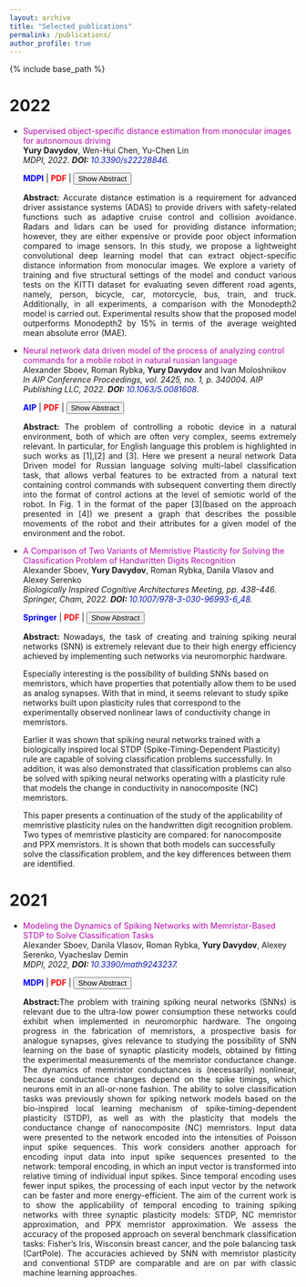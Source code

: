 ```yaml
---
layout: archive
title: "Selected publications"
permalink: /publications/
author_profile: true
---
```

{% include base_path %}

<ul style="list-style-type:circle;"></ul>

<h1 class="year">2022</h1> 

 <ul>
     <li><a href="https://www.mdpi.com/1424-8220/22/22/8846" style="color: #B509AC; text-decoration:none;" target="\_blank">Supervised object-specific distance estimation from monocular images for autonomous driving</a>
<br><strong>Yury Davydov</strong>, Wen-Hui Chen, Yu-Chen Lin<br><em>MDPI, 2022. <b> DOI: </b><a href="https://www.mdpi.com/1424-8220/22/22/8846" style="color: #091AB5; text-decoration:none;" target="\_blank">10.3390/s22228846</a>.</em></li>


<p><i class="fas fa-globe" style="color:Blue"></i> <a href="https://www.mdpi.com/1424-8220/22/22/8846" style="color: blue; text-decoration:none;" target="\_blank"><strong>MDPI</strong></a> | <i class="fas fa-file-pdf" style="color:red"></i> <a href="https://www.mdpi.com/1424-8220/22/22/8846/pdf" style="color: red; text-decoration:none;" target="\_blank"><strong>PDF</strong></a> | <button onclick="myFunction()" id="myBtn">Show Abstract</button></p>
 
<style>
#more {display: none;}
</style> 
 
<span id="dots"></span><span id="more">


<p align="justify"><b>Abstract:</b> Accurate distance estimation is a requirement for advanced driver assistance systems (ADAS) to provide drivers with safety-related functions such as adaptive cruise control and collision avoidance. Radars and lidars can be used for providing distance information; however, they are either expensive or provide poor object information compared to image sensors. In this study, we propose a lightweight convolutional deep learning model that can extract object-specific distance information from monocular images. We explore a variety of training and five structural settings of the model and conduct various tests on the KITTI dataset for evaluating seven different road agents, namely, person, bicycle, car, motorcycle, bus, train, and truck. Additionally, in all experiments, a comparison with the Monodepth2 model is carried out. Experimental results show that the proposed model outperforms Monodepth2 by 15% in terms of the average weighted mean absolute error (MAE).</p></span></ul>


<script>
function myFunction() {
  var dots = document.getElementById("dots");
  var moreText = document.getElementById("more");
  var btnText = document.getElementById("myBtn");

  if (dots.style.display === "none") {
    dots.style.display = "inline";
    btnText.innerHTML = "Show Abstarct"; 
    moreText.style.display = "none";
  } else {
    dots.style.display = "none";
    btnText.innerHTML = "Hide Abstarct"; 
    moreText.style.display = "inline";
  }
}
</script>

 <ul>
     <li><a href="https://aip.scitation.org/doi/abs/10.1063/5.0081608?journalCode=apc" style="color: #B509AC; text-decoration:none;" target="\_blank">Neural network data driven model of the process of analyzing control commands for a mobile robot in natural russian language</a>
<br>Alexander Sboev, Roman Rybka, <strong>Yury Davydov</strong> and Ivan Moloshnikov<br><em>In AIP Conference Proceedings, vol. 2425, no. 1, p. 340004. AIP Publishing LLC, 2022. <b> DOI: </b><a href="https://doi.org/10.1063/5.0081608" style="color: #091AB5; text-decoration:none;" target="\_blank">10.1063/5.0081608</a>.</em></li>


<p><i class="fas fa-globe" style="color:Blue"></i> <a href="https://aip.scitation.org/doi/abs/10.1063/5.0081608?journalCode=apc" style="color: blue; text-decoration:none;" target="\_blank"><strong>AIP</strong></a> | <i class="fas fa-file-pdf" style="color:red"></i> <a href="https://aip.scitation.org/doi/pdf/10.1063/5.0081608" style="color: red; text-decoration:none;" target="\_blank"><strong>PDF</strong></a> | <button onclick="myFunction1()" id="myBtn">Show Abstract</button></p>
 
<style>
#more {display: none;}
</style> 
 
<span id="dots"></span><span id="more">


<p align="justify"><b>Abstract:</b> The problem of controlling a robotic device in a natural environment, both of which are often very complex, seems extremely relevant. In particular, for English language this problem is highlighted in such works as [1],[2] and [3]. Here we present a neural network Data Driven model for Russian language solving multi-label classification task, that allows verbal features to be extracted from a natural text containing control commands with subsequent converting them directly into the format of control actions at the level of semiotic world of the robot. In Fig. 1 in the format of the paper [3](based on the approach presented in [4]) we present a graph that describes the possible movements of the robot and their attributes for a given model of the environment and the robot.</p></span></ul>


<script>
function myFunction1() {
  var dots = document.getElementById("dots");
  var moreText = document.getElementById("more");
  var btnText = document.getElementById("myBtn");

  if (dots.style.display === "none") {
    dots.style.display = "inline";
    btnText.innerHTML = "Show Abstarct"; 
    moreText.style.display = "none";
  } else {
    dots.style.display = "none";
    btnText.innerHTML = "Hide Abstarct"; 
    moreText.style.display = "inline";
  }
}
</script>

 <ul>
     <li><a href="https://link.springer.com/chapter/10.1007/978-3-030-96993-6_48" style="color: #B509AC; text-decoration:none;" target="\_blank">A Comparison of Two Variants of Memristive Plasticity for Solving the Classification Problem of Handwritten Digits Recognition</a>
      <br>Alexander Sboev, <strong>Yury Davydov</strong>, Roman Rybka, Danila Vlasov and Alexey Serenko <br><em>Biologically Inspired Cognitive Architectures Meeting, pp. 438-446. Springer, Cham, 2022. <b> DOI: </b><a href="https://doi.org/10.1007/978-3-030-96993-6_48" style="color: #091AB5; text-decoration:none;" target="\_blank">10.1007/978-3-030-96993-6_48</a>.</em></li>


<p><i class="fas fa-globe" style="color:Blue"></i> <a href="https://link.springer.com/chapter/10.1007/978-3-030-96993-6_48" style="color: blue; text-decoration:none;" target="\_blank"><strong>Springer</strong></a> | <i class="fas fa-file-pdf" style="color:red"></i> <a href="https://link.springer.com/content/pdf/10.1007/978-3-030-96993-6_48.pdf?pdf=inline%20link" style="color: red; text-decoration:none;" target="\_blank"><strong>PDF</strong></a> | <button onclick="myFunction2()" id="myBtn">Show Abstract</button></p>
 
<style>
#more {display: none;}
</style> 
 
<span id="dots"></span><span id="more">


<p align="justify"><b>Abstract:</b> Nowadays, the task of creating and training spiking neural networks (SNN) is extremely relevant due to their high energy efficiency achieved by implementing such networks via neuromorphic hardware.

Especially interesting is the possibility of building SNNs based on memristors, which have properties that potentially allow them to be used as analog synapses. With that in mind, it seems relevant to study spike networks built upon plasticity rules that correspond to the experimentally observed nonlinear laws of conductivity change in memristors.

Earlier it was shown that spiking neural networks trained with a biologically inspired local STDP (Spike-Timing-Dependent Plasticity) rule are capable of solving classification problems successfully. In addition, it was also demonstrated that classification problems can also be solved with spiking neural networks operating with a plasticity rule that models the change in conductivity in nanocomposite (NC) memristors.

This paper presents a continuation of the study of the applicability of memristive plasticity rules on the handwritten digit recognition problem. Two types of memristive plasticity are compared: for nanocomposite and PPX memristors. It is shown that both models can successfully solve the classification problem, and the key differences between them are identified.</p></span></ul>


<script>
function myFunction2() {
  var dots = document.getElementById("dots");
  var moreText = document.getElementById("more");
  var btnText = document.getElementById("myBtn");

  if (dots.style.display === "none") {
    dots.style.display = "inline";
    btnText.innerHTML = "Show Abstarct"; 
    moreText.style.display = "none";
  } else {
    dots.style.display = "none";
    btnText.innerHTML = "Hide Abstarct"; 
    moreText.style.display = "inline";
  }
}
</script>

<h1 class="year">2021</h1>

 <ul>
     <li><a href="https://www.mdpi.com/2227-7390/9/24/3237" style="color: #B509AC; text-decoration:none;" target="\_blank">Modeling the Dynamics of Spiking Networks with Memristor-Based STDP to Solve Classification Tasks</a>
      <br>Alexander Sboev, Danila Vlasov, Roman Rybka, <strong>Yury Davydov</strong>, Alexey Serenko, Vyacheslav Demin<br><em>MDPI, 2022, <b> DOI: </b><a href="https://www.mdpi.com/2227-7390/9/24/3237" style="color: #091AB5; text-decoration:none;" target="\_blank">10.3390/math9243237</a>.</em></li>
 
 <p><i class="fas fa-globe" style="color:Blue"></i> <a href="https://www.mdpi.com/2227-7390/9/24/3237" style="color: blue; text-decoration:none;" target="\_blank"><strong>MDPI</strong></a> | <i class="fas fa-file-pdf" style="color:red"></i> <a href="https://www.mdpi.com/2227-7390/9/24/3237/pdf" style="color: red; text-decoration:none;" target="\_blank"><strong>PDF</strong></a> | <button onclick="myFunction3()" id="myBtn3">Show Abstract</button></p>
 
<span id="dots3"></span><span id="more3">

 <script>
  if (document.getElementById("dots3").style.display != "none"){
  document.getElementById("dots3").style.display = "inline";
  document.getElementById("more3").style.display = "none";
  }
 </script>

<p align="justify"><b>Abstract:</b>The problem with training spiking neural networks (SNNs) is relevant due to the ultra-low power consumption these networks could exhibit when implemented in neuromorphic hardware. The ongoing progress in the fabrication of memristors, a prospective basis for analogue synapses, gives relevance to studying the possibility of SNN learning on the base of synaptic plasticity models, obtained by fitting the experimental measurements of the memristor conductance change. The dynamics of memristor conductances is (necessarily) nonlinear, because conductance changes depend on the spike timings, which neurons emit in an all-or-none fashion. The ability to solve classification tasks was previously shown for spiking network models based on the bio-inspired local learning mechanism of spike-timing-dependent plasticity (STDP), as well as with the plasticity that models the conductance change of nanocomposite (NC) memristors. Input data were presented to the network encoded into the intensities of Poisson input spike sequences. This work considers another approach for encoding input data into input spike sequences presented to the network: temporal encoding, in which an input vector is transformed into relative timing of individual input spikes. Since temporal encoding uses fewer input spikes, the processing of each input vector by the network can be faster and more energy-efficient. The aim of the current work is to show the applicability of temporal encoding to training spiking networks with three synaptic plasticity models: STDP, NC memristor approximation, and PPX memristor approximation. We assess the accuracy of the proposed approach on several benchmark classification tasks: Fisher’s Iris, Wisconsin breast cancer, and the pole balancing task (CartPole). The accuracies achieved by SNN with memristor plasticity and conventional STDP are comparable and are on par with classic machine learning approaches.</p></span></ul>

<script>
function myFunction3() {
  var dots = document.getElementById("dots3");
  var moreText = document.getElementById("more3");
  var btnText = document.getElementById("myBtn3");

  if (dots.style.display === "none") {
    dots.style.display = "inline";
    btnText.innerHTML = "Show Abstract"; 
    moreText.style.display = "none";
  } else {
    dots.style.display = "none";
    btnText.innerHTML = "Hide Abstract"; 
    moreText.style.display = "inline";
  }
}
</script>


